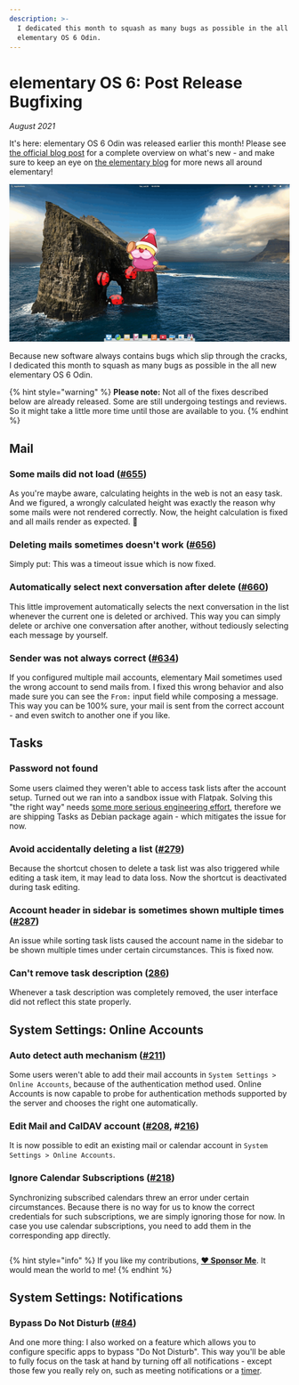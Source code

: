 ```yaml
---
description: >-
  I dedicated this month to squash as many bugs as possible in the all new
  elementary OS 6 Odin.
---
```


# elementary OS 6: Post Release Bugfixing

_August 2021_

It's here: elementary OS 6 Odin was released earlier this month! Please see [the official blog post](https://blog.elementary.io/elementary-os-6-odin-released/) for a complete overview on what's new - and make sure to keep an eye on [the elementary blog](https://blog.elementary.io/) for more news all around elementary!

![I was squashing bugs in elementary OS 6 Odin this month.](../.gitbook/assets/elementary-os-6-odin-squashing-bugs.gif)

Because new software always contains bugs which slip through the cracks, I dedicated this month to squash as many bugs as possible in the all new elementary OS 6 Odin.

{% hint style="warning" %}
**Please note:** Not all of the fixes described below are already released. Some are still undergoing testings and reviews. So it might take a little more time until those are available to you.
{% endhint %}

## Mail

### Some mails did not load  \([\#655](https://github.com/elementary/mail/pull/655)\)

As you're maybe aware, calculating heights in the web is not an easy task. And we figured, a wrongly calculated height was exactly the reason why some mails were not rendered correctly. Now, the height calculation is fixed and all mails render as expected. 🤞

### Deleting mails sometimes doesn't work \([\#656](https://github.com/elementary/mail/pull/656)\)

Simply put: This was a timeout issue which is now fixed.

### Automatically select next conversation after delete \([\#660](https://github.com/elementary/mail/pull/660)\)

This little improvement automatically selects the next conversation in the list whenever the current one is deleted or archived. This way you can simply delete or archive one conversation after another, without tediously selecting each message by yourself.

### Sender was not always correct \([\#634](https://github.com/elementary/mail/pull/634)\)

If you configured multiple mail accounts, elementary Mail sometimes used the wrong account to send mails from. I fixed this wrong behavior and also made sure you can see the `From:` input field while composing a message. This way you can be 100% sure, your mail is sent from the correct account - and even switch to another one if you like.

## Tasks

### Password not found

Some users claimed they weren't able to access task lists after the account setup. Turned out we ran into a sandbox issue with Flatpak. Solving this "the right way" needs [some more serious engineering effort](https://github.com/elementary/switchboard-plug-onlineaccounts/issues/209), therefore we are shipping Tasks as Debian package again - which mitigates the issue for now.

### Avoid accidentally deleting a list \([\#279](https://github.com/elementary/tasks/pull/279)\)

Because the shortcut chosen to delete a task list was also triggered while editing a task item, it may lead to data loss. Now the shortcut is deactivated during task editing.

### Account header in sidebar is sometimes shown multiple times \([\#287](https://github.com/elementary/tasks/pull/287)\)

An issue while sorting task lists caused the account name in the sidebar to be shown multiple times under certain circumstances. This is fixed now.

### Can't remove task description \([286](https://github.com/elementary/tasks/pull/286)\)

Whenever a task description was completely removed, the user interface did not reflect this state properly.

## System Settings: Online Accounts

### Auto detect auth mechanism \([\#211](https://github.com/elementary/switchboard-plug-onlineaccounts/pull/211)\)

Some users weren't able to add their mail accounts in `System Settings > Online Accounts`, because of the authentication method used. Online Accounts is now capable to probe for authentication methods supported by the server and chooses the right one automatically.

### Edit Mail and CalDAV account \([\#208](https://github.com/elementary/switchboard-plug-onlineaccounts/pull/208), \#[216](https://github.com/elementary/switchboard-plug-onlineaccounts/pull/216)\)

It is now possible to edit an existing mail or calendar account in `System Settings > Online Accounts`.

### Ignore Calendar Subscriptions \([\#218](https://github.com/elementary/switchboard-plug-onlineaccounts/pull/218)\)

Synchronizing subscribed calendars threw an error under certain circumstances. Because there is no way for us to know the correct credentials for such subscriptions, we are simply ignoring those for now. In case you use calendar subscriptions, you need to add them in the corresponding app directly.

|  |  |
| :--- | :--- |


{% hint style="info" %}
If you like my contributions, [**❤️ Sponsor Me**](https://github.com/sponsors/marbetschar). It would mean the world to me!
{% endhint %}

## System Settings: Notifications

### Bypass Do Not Disturb \([\#84](https://github.com/elementary/switchboard-plug-notifications/pull/84)\)

And one more thing: I also worked on a feature which allows you to configure specific apps to bypass "Do Not Disturb". This way you'll be able to fully focus on the task at hand by turning off all notifications - except those few you really rely on, such as meeting notifications or a [timer](https://appcenter.elementary.io/com.github.marbetschar.time-limit/).

